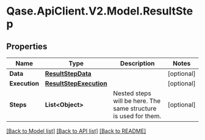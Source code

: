 # Qase.ApiClient.V2.Model.ResultStep

## Properties

Name | Type | Description | Notes
------------ | ------------- | ------------- | -------------
**Data** | [**ResultStepData**](ResultStepData.md) |  | [optional] 
**Execution** | [**ResultStepExecution**](ResultStepExecution.md) |  | [optional] 
**Steps** | **List&lt;Object&gt;** | Nested steps will be here. The same structure is used for them. | [optional] 

[[Back to Model list]](../../README.md#documentation-for-models) [[Back to API list]](../../README.md#documentation-for-api-endpoints) [[Back to README]](../../README.md)

